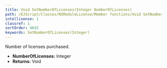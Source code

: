```yaml
---
title: Void SetNumberOfLicenses(Integer NumberOfLicenses)
path: /EJScript/Classes/NSModuleLicense/Member functions/Void SetNumberOfLicenses(Integer p_0)
intellisense: 1
classref: 1
sortOrder: 4642
keywords: SetNumberOfLicenses(Integer)
---
```



Number of licenses purchased.



* **NumberOfLicenses:** Integer
* **Returns:** Void


